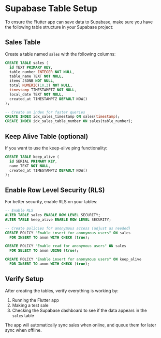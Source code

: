 # Supabase Table Setup

To ensure the Flutter app can save data to Supabase, make sure you have the following table structure in your Supabase project:

## Sales Table

Create a table named `sales` with the following columns:

```sql
CREATE TABLE sales (
  id TEXT PRIMARY KEY,
  table_number INTEGER NOT NULL,
  table_name TEXT NOT NULL,
  items JSONB NOT NULL,
  total NUMERIC(10,2) NOT NULL,
  timestamp TIMESTAMPTZ NOT NULL,
  local_date TEXT NOT NULL,
  created_at TIMESTAMPTZ DEFAULT NOW()
);

-- Create an index for faster queries
CREATE INDEX idx_sales_timestamp ON sales(timestamp);
CREATE INDEX idx_sales_table_number ON sales(table_number);
```

## Keep Alive Table (optional)

If you want to use the keep-alive ping functionality:

```sql
CREATE TABLE keep_alive (
  id SERIAL PRIMARY KEY,
  name TEXT NOT NULL,
  created_at TIMESTAMPTZ DEFAULT NOW()
);
```

## Enable Row Level Security (RLS)

For better security, enable RLS on your tables:

```sql
-- Enable RLS
ALTER TABLE sales ENABLE ROW LEVEL SECURITY;
ALTER TABLE keep_alive ENABLE ROW LEVEL SECURITY;

-- Create policies for anonymous access (adjust as needed)
CREATE POLICY "Enable insert for anonymous users" ON sales
  FOR INSERT TO anon WITH CHECK (true);

CREATE POLICY "Enable read for anonymous users" ON sales
  FOR SELECT TO anon USING (true);

CREATE POLICY "Enable insert for anonymous users" ON keep_alive
  FOR INSERT TO anon WITH CHECK (true);
```

## Verify Setup

After creating the tables, verify everything is working by:

1. Running the Flutter app
2. Making a test sale
3. Checking the Supabase dashboard to see if the data appears in the `sales` table

The app will automatically sync sales when online, and queue them for later sync when offline.